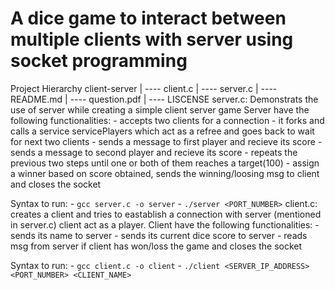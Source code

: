 
# A dice game to interact between multiple clients with server using socket programming

Project Hierarchy
client-server
    |
    ---- client.c
    |
    ---- server.c
    |
    ---- README.md
    |
    ---- question.pdf
    |
    ---- LISCENSE
server.c: Demonstrats the use of server while creating a simple client server game
Server have the following functionalities:
    - accepts two clients for a connection
    - it forks and calls a service servicePlayers which act as a refree and goes back to wait for next two clients
    - sends a message to first player and recieve its score
    - sends a message to second player and recieve its score
    - repeats the previous two steps until one or both of them reaches a target(100)
    - assign a winner based on score obtained, sends the winning/loosing msg to client and closes the socket

Syntax to run:
    - `gcc server.c -o server`
    - `./server <PORT_NUMBER>`
client.c: creates a client and tries to eastablish a connection with server (mentioned in server.c) client act as a player.
Client have the following functionalities:
    - sends its name to server
    - sends its current dice score to server
    - reads msg from server if client has won/loss the game and closes the socket

Syntax to run: 
    - `gcc client.c -o client`
    - `./client <SERVER_IP_ADDRESS> <PORT_NUMBER> <CLIENT_NAME>`
